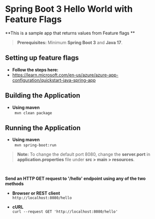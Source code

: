 # Spring Boot 3 Hello World with Feature Flags

**This is a sample app that returns values from Feature flags **

> **Prerequisites:** Minimum **Spring Boot 3** and **Java 17**. 

## Setting up feature flags

- **Follow the steps here:** <br/>
- https://learn.microsoft.com/en-us/azure/azure-app-configuration/quickstart-java-spring-app
 

## Building the Application

- **Using maven** <br/>``` mvn clean package```

## Running the Application

- **Using maven** <br/>``` mvn spring-boot:run```


> **Note:** To change the default port 8080, change the **server.port** in **application.properties** file under **src > main > resources**.

<br/>

**Send an HTTP GET request to '/hello' endpoint using any of the two methods**

- **Browser or REST client**
  <br/>```http://localhost:8080/hello```


- **cURL**
  <br/>```curl --request GET 'http://localhost:8080/hello'```


